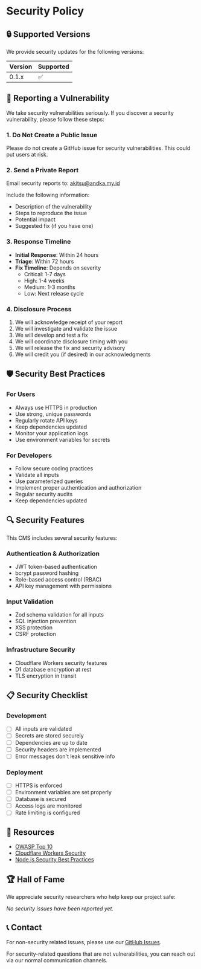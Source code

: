 # Security Policy

## 🔒 Supported Versions

We provide security updates for the following versions:

| Version | Supported          |
| ------- | ------------------ |
| 0.1.x   | :white_check_mark: |

## 🚨 Reporting a Vulnerability

We take security vulnerabilities seriously. If you discover a security vulnerability, please follow these steps:

### 1. **Do Not** Create a Public Issue

Please do not create a GitHub issue for security vulnerabilities. This could put users at risk.

### 2. Send a Private Report

Email security reports to: [akitsu@andka.my.id](mailto:akitsu@andka.my.id)

Include the following information:
- Description of the vulnerability
- Steps to reproduce the issue
- Potential impact
- Suggested fix (if you have one)

### 3. Response Timeline

- **Initial Response**: Within 24 hours
- **Triage**: Within 72 hours
- **Fix Timeline**: Depends on severity
  - Critical: 1-7 days
  - High: 1-4 weeks
  - Medium: 1-3 months
  - Low: Next release cycle

### 4. Disclosure Process

1. We will acknowledge receipt of your report
2. We will investigate and validate the issue
3. We will develop and test a fix
4. We will coordinate disclosure timing with you
5. We will release the fix and security advisory
6. We will credit you (if desired) in our acknowledgments

## 🛡️ Security Best Practices

### For Users

- Always use HTTPS in production
- Use strong, unique passwords
- Regularly rotate API keys
- Keep dependencies updated
- Monitor your application logs
- Use environment variables for secrets

### For Developers

- Follow secure coding practices
- Validate all inputs
- Use parameterized queries
- Implement proper authentication and authorization
- Regular security audits
- Keep dependencies updated

## 🔍 Security Features

This CMS includes several security features:

### Authentication & Authorization
- JWT token-based authentication
- bcrypt password hashing
- Role-based access control (RBAC)
- API key management with permissions

### Input Validation
- Zod schema validation for all inputs
- SQL injection prevention
- XSS protection
- CSRF protection

### Infrastructure Security
- Cloudflare Workers security features
- D1 database encryption at rest
- TLS encryption in transit

## 📋 Security Checklist

### Development
- [ ] All inputs are validated
- [ ] Secrets are stored securely
- [ ] Dependencies are up to date
- [ ] Security headers are implemented
- [ ] Error messages don't leak sensitive info

### Deployment
- [ ] HTTPS is enforced
- [ ] Environment variables are set properly
- [ ] Database is secured
- [ ] Access logs are monitored
- [ ] Rate limiting is configured

## 🔗 Resources

- [OWASP Top 10](https://owasp.org/www-project-top-ten/)
- [Cloudflare Workers Security](https://developers.cloudflare.com/workers/platform/security/)
- [Node.js Security Best Practices](https://nodejs.org/en/docs/guides/security/)

## 🏆 Hall of Fame

We appreciate security researchers who help keep our project safe:

<!-- Security researchers who have responsibly disclosed vulnerabilities will be listed here -->

*No security issues have been reported yet.*

## 📞 Contact

For non-security related issues, please use our [GitHub Issues](https://github.com/xirf/akitsu/issues).

For security-related questions that are not vulnerabilities, you can reach out via our normal communication channels.
